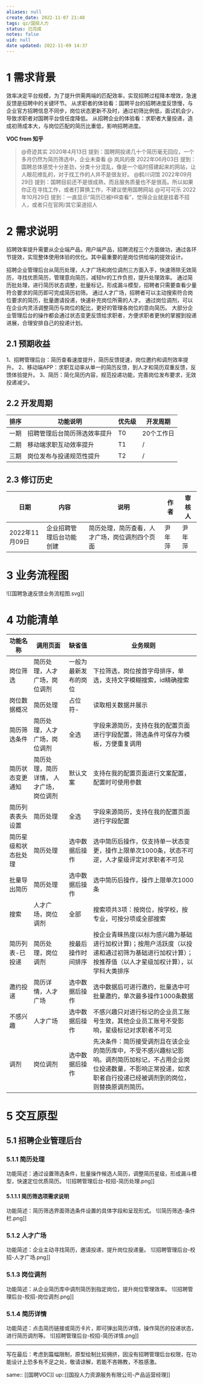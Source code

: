 ```yaml
---
aliases: null
create_date: 2022-11-07 21:48
tags: qz/国投人力
status: 已完成
notes: false
uid: null
date updated: 2022-11-09 14:37
---
```


# 1 需求背景

效率决定平台规模，为了提升供需两端的匹配效率，实现招聘过程降本增效，急速反馈是招聘中的关键环节。
从求职者的体验看：国聘平台的招聘进度反馈慢，与企业官方招聘信息不同步，岗位状态更新不及时，通过初筛比例低，面试机会少，导致求职者对国聘平台信任度降低。
从招聘企业的体验看：求职者大量投递，造成初筛成本大，与岗位匹配的简历比重低，影响招聘进度。

**VOC from 知乎**

> @奇迹其实 2020年4月13日 提到：国聘网投递几十个简历毫无回应，一个多月仍然为简历筛选中，企业未查看
> @ 岚风的夜 2022年06月03日 提到：国聘总体感觉十分差劲，分类十分混乱，像是一个临时搭建起来的网站，让人眼花缭乱的，对于找工作的人并不是很友好。
> @鹤川词馆 2022年09月29日 提到：国聘目前还不是很成熟，而且服务质量也不是很高。所以如果你正在寻找工作，或者打算换工作，不建议使用国聘网站
> @可可可乐 2022年10月29日 提到：一直显示“简历已被HR查看”，觉得企业就是挂着不招人，或者只在官网/其它渠道招人

# 2 需求说明

招聘效率提升需要从企业端产品，用户端产品，招聘流程三个方面做功，通过各环节提效，实现整体使用体验的优化。其中最重要的是岗位供给端的提效设计。

招聘企业管理后台从简历处理，人才广场和岗位调剂三方面入手，快速筛除无效简历，寻找优质简历，管理意向简历，减轻hr的工作负担，提升处理效率。
通过简历批处理，进行简历状态调整，批量标记，形成漏斗模型，招聘者只需要查看少量符合要求的简历即可完成简历初筛。
通过人才广场，招聘者可以主动搜索符合岗位要求的简历，批量邀请投递，快速补充岗位所需的人才。
通过岗位调剂，可以在企业内灵活调整简历与岗位的配比，更好的管理各岗位的意向简历。
大部分企业管理后台的操作都会通过状态变更反馈给求职者，方便求职者更快的掌握到投递进展，合理安排自己的投递计划。

## 2.1 预期收益

1、招聘管理后台：简历查看速度提升，简历反馈提速，岗位邀约和调剂效率提升。
2、移动端APP：求职互动率从单一的简历反馈，到人才和简历双重反馈，反馈体验提升。
3、简历：简化简历内容，规范投递功能，完善岗位发布要求，无效投递减少。

## 2.2 开发周期

| 排序 | 功能说明           | 优先级 | 开发周期   |
| -- | -------------- | --- | ------ |
| 一期 | 招聘管理后台简历筛选效率提升 | T0  | 20个工作日 |
| 二期 | 移动端求职互动效率提升    | T1  | /      |
| 三期 | 岗位发布与投递规范性提升   | T2  | /      |

## 2.3 修订历史

| 日期          | 内容           | 说明                      | 作者  | 审核人 |
| ----------- | ------------ | ----------------------- | --- | --- |
| 2022年11月09日 | 企业招聘管理后台功能创建 | 简历处理，简历查看，人才广场，岗位调剂四个页面 | 尹年萍 | 尹年萍 |

# 3 业务流程图

![[国聘急速反馈业务流程图.svg]]

# 4 功能清单

| 功能名称       | 调用页面                 | 缺省值        | 业务规则                                                                                     |
| ---------- | -------------------- | ---------- | ---------------------------------------------------------------------------------------- |
| 岗位筛选       | 简历处理，人才广场，岗位调剂       | 一般为最新发布的岗位 | 下拉筛选，岗位按首字母排序，单选，支持文字模糊搜索，id精确搜索                                                    |
| 岗位数据概况     | 简历处理                 | 占位符-       | 读取相关数据并展示                                                                                |
| 简历筛选条件     | 简历处理，人才广场，岗位调剂                | 全选         | 字段来源简历，支持在我的配置页面进行字段配置，筛选条件可保存为模板，方便重复调用                                                 |
| 简历状态变更通知   | 简历处理，简历详情， 人才广场，岗位调剂 | 默认文案       | 支持在我的配置页面进行文案配置，配置时可使用参数                                                                 |
| 简历列表表头设置   | 简历处理                 | 全选         | 字段来源简历，支持在我的配置页面进行字段配置                                                                   |
| 简历星级和状态批处理 | 简历处理                 | 选中数据后操作    | 选中简历后操作，仅支持单一状态变更，操作上限单次1000条，状态不可逆，人才星级评定对求职者不可见                                         |
| 批量导出简历     | 简历处理                 | 选中数据后操作    | 选中简历后操作，操作上限单次1000条                                                                      |
| 搜索         | 人才广场，岗位调剂            | 全部         | 搜索项共3项：按岗位，按学校，按专业，可按分项或全部搜索                                                                    |
| 简历列表-已投递   | 简历处理，岗位调剂            | 按最后操作时间排序  | 按企业青睐热度(以标为感兴趣为基础进行加权计算)；按用户活跃度（以投递和通过初筛为基础进行加权计算）；按推荐值（以人才星级加权计算），以学科大类排序               |
| 邀约投递       | 简历详情，人才广场            | 选中数据后操作    | 选中数据后可进行邀约，批量选中可批量邀约，单次最多操作1000条数据                                                       |
| 不感兴趣       | 人才广场                 | 选中数据后操作    | 不感兴趣只对进行标记的企业员工账号生效，其他企业员工账号不受影响，星级标记对求职者不可见                                             |
| 调剂         | 岗位调剂                 | 选中数据后操作    | 先决条件：简历接受调剂且在该企业的简历库中，不受不感兴趣标记影响。调剂简历加标记，不占用企业岗位投递数量，不影响正常投递，如求职者自行投递已经被调剂到的岗位，则替换原调剂简历。 |


# 5 交互原型

## 5.1 招聘企业管理后台

### 5.1.1 简历处理

功能简述：通过设置筛选条件，批量操作候选人简历，调整简历星级，形成漏斗模型，快速定位优质简历。
![[招聘管理后台-校招-简历处理.png]]

#### 5.1.1.1 简历筛选项需求说明

功能简述：简历筛选界面筛选条件设置的具体字段和呈现形式。
![[简历筛选-条件栏.png]]

### 5.1.2 人才广场

功能简述：企业主动寻找简历，邀请投递，提升岗位投递量。
![[招聘管理后台-校招-人才广场.png]]

### 5.1.3 岗位调剂

功能简述：从企业简历库中调剂简历到指定岗位，提升岗位管理效率。
![[招聘管理后台-校招-岗位调剂.png]]

### 5.1.4 简历详情

功能简述：点击简历链接或简历卡片，即可弹出简历详情，操作简历的投递状态，进行简历调剂等。
![[招聘管理后台-校招-简历详情.png]]

---

写在最后：考虑到篇幅限制，原型绘制比较拥挤，因没有招聘管理后台权限，在功能设计上恐多有不足之处，敬请谅解，若能不吝赐教，不胜感激。

same::  [[国聘VOC]]
up::[[国投人力资源服务有限公司-产品运营经理]]